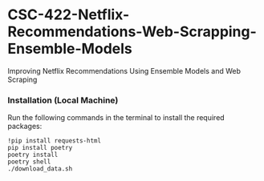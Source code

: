 # CSC-422-Netflix-Recommendations-Web-Scrapping-Ensemble-Models
Improving Netflix Recommendations Using Ensemble Models  and Web Scraping

### Installation (Local Machine)
Run the following commands in the terminal to install the required packages:
```
!pip install requests-html
pip install poetry
poetry install
poetry shell
./download_data.sh
```
